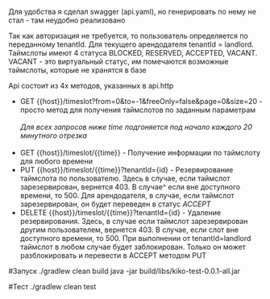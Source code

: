 Для удобства я сделал swagger (api.yaml), но генерировать по нему не стал - там неудобно реализовано<br/>

Так как авторизация не требуется, то пользователь определяется по переданному tenantId. Для текущего арендодателя tenantId = landlord.<br/>
Таймслоты имеют 4 статуса BLOCKED, RESERVED, ACCEPTED, VACANT. VACANT - это виртуальный статус, им помечаются возможные таймслоты, которые не хранятся в базе

Api состоит из 4х методов, указанных в api.http<br/>

* GET {{host}}/timeslot?from=0&to=-1&freeOnly=false&page=0&size=20 - просто метод для получения таймслотов по заданным параметрам
<br/><br/>
*Для всех запросов ниже time подгоняется под начало каждого 20 минутного отрезка*
<br/><br/>
* GET {{host}}/timeslot/{{time}} - Получение информации по таймслоту для любого времени
* PUT {{host}}/timeslot/{{time}}?tenantId={id} - Резервирование таймслота по пользователю.
Здесь в случае, если таймслот зарезервирован, вернется 403. В случае^ если вне доступного времени, то 500. Для арендодателя, в случае, если таймслот зарезервирован, он будет переведен в статус *ACCEPT*
* DELETE {{host}}/timeslot/{{time}}?tenantId={id} - Удаление резервирования.
Здесь, в случае если таймслот зарезервирован другим пользователем, вернется 403. В случае, если слот вне доступного времени, то 500. 
При выполнении от tenantId=landlord таймслот в любом случае будет заблокирован. Только он может разблокировать и перевести в ACCEPT методом PUT

#Запуск
./gradlew clean build
java -jar build/libs/kiko-test-0.0.1-all.jar

#Тест
./gradlew clean test
